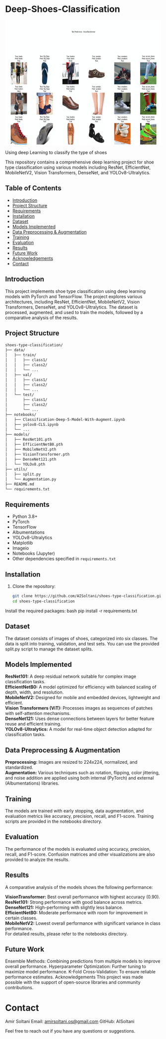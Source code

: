 # Deep-Shoes-Classification
<p align="center">
  <img src="visiontransfer_output.png" alt="Shoe Classification Example"  width="700" height="400"/>
</p>

Using deep Learning to classify the type of shoes

This repository contains a comprehensive deep learning project for shoe type classification using various models including ResNet, EfficientNet, MobileNetV2, Vision Transformers, DenseNet, and YOLOv8-Ultralytics.

## Table of Contents
- [Introduction](#introduction)
- [Project Structure](#project-structure)
- [Requirements](#requirements)
- [Installation](#installation)
- [Dataset](#dataset)
- [Models Implemented](#models-implemented)
- [Data Preprocessing & Augmentation](#data-preprocessing--augmentation)
- [Training](#training)
- [Evaluation](#evaluation)
- [Results](#results)
- [Future Work](#future-work)
- [Acknowledgements](#acknowledgements)
- [Contact](#contact)

## Introduction

This project implements shoe type classification using deep learning models with PyTorch and TensorFlow. The project explores various architectures, including ResNet, EfficientNet, MobileNetV2, Vision Transformers, DenseNet, and YOLOv8-Ultralytics. The dataset is processed, augmented, and used to train the models, followed by a comparative analysis of the results.

## Project Structure
```
shoes-type-classification/
├── data/
│   ├── train/
│   │   ├── class1/
│   │   ├── class2/
│   │   └── ...
│   ├── val/
│   │   ├── class1/
│   │   ├── class2/
│   │   └── ...
│   └── test/
│       ├── class1/
│       ├── class2/
│       └── ...
├── notebooks/
│   ├── Classification-Deep-5-Model-With-Augment.ipynb
│   ├── yolov8-CLS.ipynb
│   └── ...
├── models/
│   ├── ResNet101.pth
│   ├── EfficientNetB0.pth
│   ├── MobileNetV2.pth
│   ├── VisionTransformer.pth
│   ├── DenseNet121.pth
│   └── YOLOv8.pth
├── utils/
│   ├── split.py
│   └── Augmentation.py
├── README.md
└── requirements.txt
```




## Requirements

- Python 3.8+
- PyTorch
- TensorFlow
- Albumentations
- YOLOv8-Ultralytics
- Matplotlib
- Imageio
- Notebooks (Jupyter)
- Other dependencies specified in `requirements.txt`

## Installation

1. Clone the repository:
   ```bash
   git clone https://github.com/AISoltani/shoes-type-classification.git
   cd shoes-type-classification
Install the required packages:
bash
pip install -r requirements.txt

## Dataset
The dataset consists of images of shoes, categorized into six classes. The data is split into training, validation, and test sets. You can use the provided split.py script to manage the dataset splits.

## Models Implemented
**ResNet101:** A deep residual network suitable for complex image classification tasks.  
**EfficientNetB0:** A model optimized for efficiency with balanced scaling of depth, width, and resolution.  
**MobileNetV2:** Designed for mobile and embedded devices, lightweight and efficient.  
**Vision Transformers (ViT):** Processes images as sequences of patches with self-attention mechanisms.  
**DenseNet121:** Uses dense connections between layers for better feature reuse and efficient training.  
**YOLOv8-Ultralytics:** A model for real-time object detection adapted for classification tasks.  
## Data Preprocessing & Augmentation
**Preprocessing:** Images are resized to 224x224, normalized, and standardized.  
**Augmentation:** Various techniques such as rotation, flipping, color jittering, and noise addition are applied using both internal (PyTorch) and external (Albumentations) libraries.  
## Training
The models are trained with early stopping, data augmentation, and evaluation metrics like accuracy, precision, recall, and F1-score. Training scripts are provided in the notebooks directory.

## Evaluation
The performance of the models is evaluated using accuracy, precision, recall, and F1-score. Confusion matrices and other visualizations are also provided to analyze the results.

## Results
A comparative analysis of the models shows the following performance:

**VisionTransformer:** Best overall performance with highest accuracy (0.90).  
**ResNet101:** Strong performance with good balance across metrics.  
**DenseNet121:** High-performing with slightly less balance.  
**EfficientNetB0:** Moderate performance with room for improvement in certain classes.  
**MobileNetV2:** Lowest overall performance with significant variance in class performance.  
For detailed results, please refer to the notebooks directory.  

## Future Work
Ensemble Methods: Combining predictions from multiple models to improve overall performance.
Hyperparameter Optimization: Further tuning to maximize model performance.
K-Fold Cross-Validation: To ensure reliable performance estimates.
Acknowledgements
This project was made possible with the support of open-source libraries and community contributions.

# Contact
Amir Soltani
Email: amirsoltani.os@gmail.com
GitHub: AISoltani

Feel free to reach out if you have any questions or suggestions.
